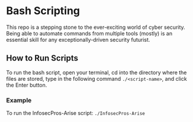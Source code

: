 # Bash Scripting

This repo is a stepping stone to the ever-exciting world of cyber security. Being able to automate commands from multiple tools (mostly) is an essential skill for any exceptionally-driven security futurist.


## How to Run Scripts

To run the bash script, open your terminal, cd into the directory where the files are stored, type in the following command `./<script-name>`, and click the Enter button.

### Example

To run the InfosecPros-Arise script:
    `./InfosecPros-Arise`